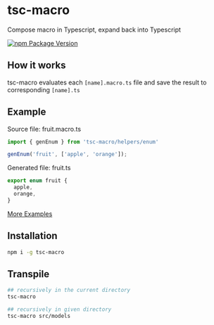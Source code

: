 # tsc-macro
Compose macro in Typescript, expand back into Typescript

[![npm Package Version](https://img.shields.io/npm/v/tsc-macro.svg?maxAge=2592000)](https://www.npmjs.com/package/tsc-macro)

## How it works

tsc-macro evaluates each `[name].macro.ts` file and save the result to corresponding `[name].ts`

## Example
Source file: fruit.macro.ts
```typescript
import { genEnum } from 'tsc-macro/helpers/enum'

genEnum('fruit', ['apple', 'orange']);
```
Generated file: fruit.ts
```typescript
export enum fruit {
  apple,
  orange,
}
```

[More Examples](./examples)

## Installation
```bash
npm i -g tsc-macro
```

## Transpile
```bash
## recursively in the current directory
tsc-macro

## recursively in given directory
tsc-macro src/models
```
